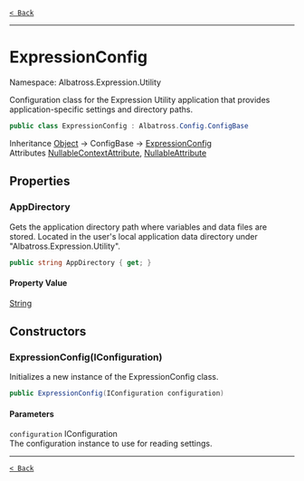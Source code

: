 [`< Back`](../../../)

---

# ExpressionConfig

Namespace: Albatross.Expression.Utility

Configuration class for the Expression Utility application that provides application-specific settings and directory paths.

```csharp
public class ExpressionConfig : Albatross.Config.ConfigBase
```

Inheritance [Object](https://docs.microsoft.com/en-us/dotnet/api/system.object) → ConfigBase → [ExpressionConfig](./albatross/expression/utility/expressionconfig)<br>
Attributes [NullableContextAttribute](https://docs.microsoft.com/en-us/dotnet/api/system.runtime.compilerservices.nullablecontextattribute), [NullableAttribute](https://docs.microsoft.com/en-us/dotnet/api/system.runtime.compilerservices.nullableattribute)

## Properties

### **AppDirectory**

Gets the application directory path where variables and data files are stored.
 Located in the user's local application data directory under "Albatross.Expression.Utility".

```csharp
public string AppDirectory { get; }
```

#### Property Value

[String](https://docs.microsoft.com/en-us/dotnet/api/system.string)<br>

## Constructors

### **ExpressionConfig(IConfiguration)**

Initializes a new instance of the ExpressionConfig class.

```csharp
public ExpressionConfig(IConfiguration configuration)
```

#### Parameters

`configuration` IConfiguration<br>
The configuration instance to use for reading settings.

---

[`< Back`](../../../)
